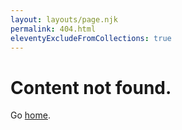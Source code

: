 ```yaml
---
layout: layouts/page.njk
permalink: 404.html
eleventyExcludeFromCollections: true
---
```

# Content not found.

Go <a href="{{ '/' | url }}">home</a>.

